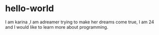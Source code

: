 # hello-world

I am karina ,I am adreamer trying to make her dreams come true, I am 24 and I would like to learn more about programming.

